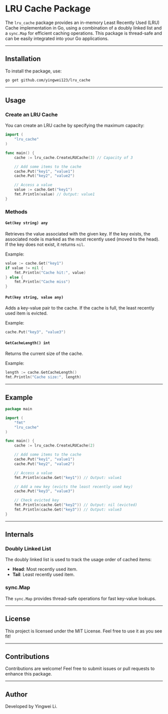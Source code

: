 
# LRU Cache Package

The `lru_cache` package provides an in-memory Least Recently Used (LRU) Cache implementation in Go, using a combination of a doubly linked list and a `sync.Map` for efficient caching operations. This package is thread-safe and can be easily integrated into your Go applications.

---

## Installation

To install the package, use:

```bash
go get github.com/yingwei123/lru_cache
```

---

## Usage

### Create an LRU Cache

You can create an LRU cache by specifying the maximum capacity:

```go
import (
	"lru_cache"
)

func main() {
	cache := lru_cache.CreateLRUCache(3) // Capacity of 3

	// Add some items to the cache
	cache.Put("key1", "value1")
	cache.Put("key2", "value2")

	// Access a value
	value := cache.Get("key1")
	fmt.Println(value) // Output: value1
}
```

### Methods

#### `Get(key string) any`

Retrieves the value associated with the given key. If the key exists, the associated node is marked as the most recently used (moved to the head). If the key does not exist, it returns `nil`.

Example:

```go
value := cache.Get("key1")
if value != nil {
	fmt.Println("Cache hit:", value)
} else {
	fmt.Println("Cache miss")
}
```

#### `Put(key string, value any)`

Adds a key-value pair to the cache. If the cache is full, the least recently used item is evicted.

Example:

```go
cache.Put("key3", "value3")
```

#### `GetCacheLength() int`

Returns the current size of the cache.

Example:

```go
length := cache.GetCacheLength()
fmt.Println("Cache size:", length)
```

---

## Example

```go
package main

import (
	"fmt"
	"lru_cache"
)

func main() {
	cache := lru_cache.CreateLRUCache(2)

	// Add some items to the cache
	cache.Put("key1", "value1")
	cache.Put("key2", "value2")

	// Access a value
	fmt.Println(cache.Get("key1")) // Output: value1

	// Add a new key (evicts the least recently used key)
	cache.Put("key3", "value3")

	// Check evicted key
	fmt.Println(cache.Get("key2")) // Output: nil (evicted)
	fmt.Println(cache.Get("key3")) // Output: value3
}
```

---

## Internals

### Doubly Linked List

The doubly linked list is used to track the usage order of cached items:
- **Head**: Most recently used item.
- **Tail**: Least recently used item.

### sync.Map

The `sync.Map` provides thread-safe operations for fast key-value lookups.

---

## License

This project is licensed under the MIT License. Feel free to use it as you see fit!

---

## Contributions

Contributions are welcome! Feel free to submit issues or pull requests to enhance this package.

---

## Author

Developed by Yingwei Li.
